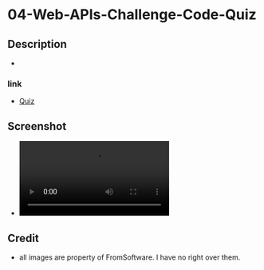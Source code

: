 # 04-Web-APIs-Challenge-Code-Quiz

## Description
-

### link 
- [Quiz](https://meister7k.github.io/04-Web-APIs-Challenge-Code-Quiz/)

## Screenshot
- ![video](assets/Images/Recording%202023-04-10%20231045.mp4)

## Credit
- all images are property of FromSoftware. I have no right over them. 